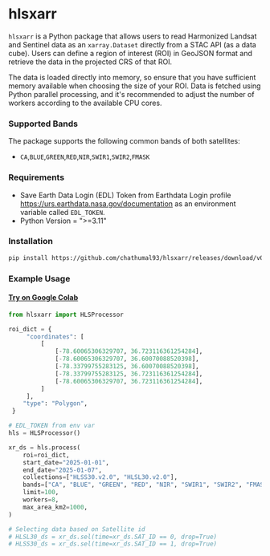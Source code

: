 # hlsxarr

`hlsxarr` is a Python package that allows users to read Harmonized Landsat and Sentinel data as an `xarray.Dataset` directly from a STAC API (as a data cube). Users can define a region of interest (ROI) in GeoJSON format and retrieve the data in the projected CRS of that ROI.

The data is loaded directly into memory, so ensure that you have sufficient memory available when choosing the size of your ROI. Data is fetched using Python parallel processing, and it's recommended to adjust the number of workers according to the available CPU cores.

### Supported Bands
The package supports the following common bands of both satellites:
- `CA`,`BLUE`,`GREEN`,`RED`,`NIR`,`SWIR1`,`SWIR2`,`FMASK`

### Requirements
 - Save Earth Data Login (EDL) Token from Earthdata Login profile https://urs.earthdata.nasa.gov/documentation as an environment variable called `EDL_TOKEN`.
 - Python Version = ">=3.11"

### Installation
``` bash
pip install https://github.com/chathumal93/hlsxarr/releases/download/v0.1.0/hlsxarr-0.1.0-py3-none-any.whl
```

### Example Usage

#### [Try on Google Colab](https://colab.research.google.com/github/chathumal93/hlsxarr/blob/main/hlsxarr.ipynb)

``` python
from hlsxarr import HLSProcessor

roi_dict = {
     "coordinates": [
         [
             [-78.60065306329707, 36.723116361254284],
             [-78.60065306329707, 36.60070088520398],
             [-78.33799755283125, 36.60070088520398],
             [-78.33799755283125, 36.723116361254284],
             [-78.60065306329707, 36.723116361254284],
         ]
     ],
    "type": "Polygon",
 }

# EDL_TOKEN from env var
hls = HLSProcessor()

xr_ds = hls.process(
    roi=roi_dict,
    start_date="2025-01-01",
    end_date="2025-01-07",
    collections=["HLSS30.v2.0", "HLSL30.v2.0"],
    bands=["CA", "BLUE", "GREEN", "RED", "NIR", "SWIR1", "SWIR2", "FMASK"],
    limit=100,
    workers=8,
    max_area_km2=1000,
)

# Selecting data based on Satellite id
# HLSL30_ds = xr_ds.sel(time=xr_ds.SAT_ID == 0, drop=True)
# HLSS30_ds = xr_ds.sel(time=xr_ds.SAT_ID == 1, drop=True)
```
